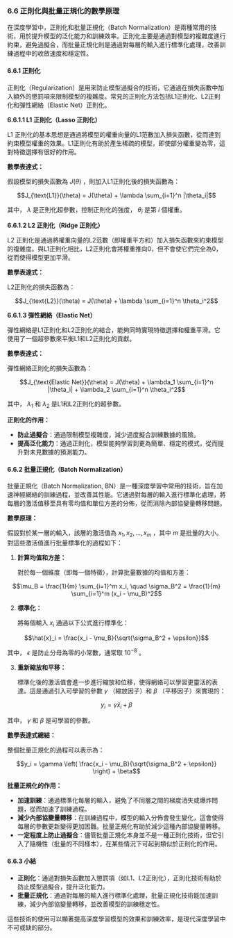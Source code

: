 ### **6.6 正則化與批量正規化的數學原理**

在深度學習中，正則化和批量正規化（Batch Normalization）是兩種常用的技術，用於提升模型的泛化能力和訓練效率。正則化主要是通過對模型的複雜度進行約束，避免過擬合，而批量正規化則是通過對每層的輸入進行標準化處理，改善訓練過程中的收斂速度和穩定性。

#### **6.6.1 正則化**

正則化（Regularization）是用來防止模型過擬合的技術，它通過在損失函數中加入額外的懲罰項來限制模型的複雜度。常見的正則化方法包括L1正則化、L2正則化和彈性網絡（Elastic Net）正則化。

**6.6.1.1 L1 正則化（Lasso 正則化）**

L1 正則化的基本思想是通過將模型的權重向量的L1范數加入損失函數，從而達到約束模型權重的效果。L1正則化有助於產生稀疏的模型，即使部分權重變為零，這對特徵選擇有很好的作用。

**數學表達式：**

假設模型的損失函數為  $`J(\theta)`$ ，則加入L1正則化後的損失函數為：


```math
J_{\text{L1}}(\theta) = J(\theta) + \lambda \sum_{i=1}^n |\theta_i|
```


其中， $`\lambda`$  是正則化超參數，控制正則化的強度， $`\theta_i`$  是第  $`i`$  個權重。

**6.6.1.2 L2 正則化（Ridge 正則化）**

L2 正則化是通過將權重向量的L2范數（即權重平方和）加入損失函數來約束模型的複雜度。與L1正則化相比，L2正則化會將權重推向0，但不會使它們完全為0，從而使得模型更加平滑。

**數學表達式：**

L2正則化的損失函數為：


```math
J_{\text{L2}}(\theta) = J(\theta) + \lambda \sum_{i=1}^n \theta_i^2
```


**6.6.1.3 彈性網絡（Elastic Net）**

彈性網絡是L1正則化和L2正則化的結合，能夠同時實現特徵選擇和權重平滑。它使用了一個超參數來平衡L1和L2正則化的貢獻。

**數學表達式：**

彈性網絡正則化的損失函數為：


```math
J_{\text{Elastic Net}}(\theta) = J(\theta) + \lambda_1 \sum_{i=1}^n |\theta_i| + \lambda_2 \sum_{i=1}^n \theta_i^2
```


其中， $`\lambda_1`$  和  $`\lambda_2`$  是L1和L2正則化的超參數。

**正則化的作用：**
- **防止過擬合**：通過限制模型複雜度，減少過度擬合訓練數據的風險。
- **提高泛化能力**：通過正則化，模型能夠學習到更為簡單、穩定的模式，從而提升對未見數據的預測能力。

#### **6.6.2 批量正規化（Batch Normalization）**

批量正規化（Batch Normalization, BN）是一種深度學習中常用的技術，旨在加速神經網絡的訓練過程，並改善其性能。它通過對每層的輸入進行標準化處理，將每層的激活值移至具有零均值和單位方差的分佈，從而消除內部協變量轉移問題。

**數學原理：**

假設對於某一層的輸入，該層的激活值為  $`x_1, x_2, \dots, x_m`$ ，其中  $`m`$  是批量的大小。對這些激活值進行批量標準化的過程如下：

1. **計算均值和方差：**

   對於每一個維度（即每一個特徵），計算批量數據的均值和方差：

   
```math
\mu_B = \frac{1}{m} \sum_{i=1}^m x_i, \quad \sigma_B^2 = \frac{1}{m} \sum_{i=1}^m (x_i - \mu_B)^2
```


2. **標準化：**

   將每個輸入  $`x_i`$  通過以下公式進行標準化：

   
```math
\hat{x}_i = \frac{x_i - \mu_B}{\sqrt{\sigma_B^2 + \epsilon}}
```


   其中， $`\epsilon`$  是防止分母為零的小常數，通常取  $`10^{-8}`$ 。

3. **重新縮放和平移：**

   標準化後的激活值會進一步進行縮放和位移，使得網絡可以學習更靈活的表達。這是通過引入可學習的參數  $`\gamma`$ （縮放因子）和  $`\beta`$ （平移因子）來實現的：

   
```math
y_i = \gamma \hat{x}_i + \beta
```


   其中， $`\gamma`$  和  $`\beta`$  是可學習的參數。

**數學表達式總結：**

整個批量正規化的過程可以表示為：


```math
y_i = \gamma \left( \frac{x_i - \mu_B}{\sqrt{\sigma_B^2 + \epsilon}} \right) + \beta
```


**批量正規化的作用：**
- **加速訓練**：通過標準化每層的輸入，避免了不同層之間的梯度消失或爆炸問題，從而加速了訓練過程。
- **減少內部協變量轉移**：在訓練過程中，模型的輸入分佈會發生變化，這會使得每層的參數更新變得更加困難。批量正規化有助於減少這種內部協變量轉移。
- **一定程度上防止過擬合**：儘管批量正規化本身並不是一種正則化技術，但它引入了隨機性（批量的不同樣本），在某些情況下可起到類似於正則化的作用。

#### **6.6.3 小結**

- **正則化**：通過對損失函數加入懲罰項（如L1、L2正則化），正則化技術有助於防止模型過擬合，提升泛化能力。
- **批量正規化**：通過對每層的輸入進行標準化處理，批量正規化技術能加速訓練，減少內部協變量轉移，並改善模型的訓練穩定性。

這些技術的使用可以顯著提高深度學習模型的效果和訓練效率，是現代深度學習中不可或缺的部分。